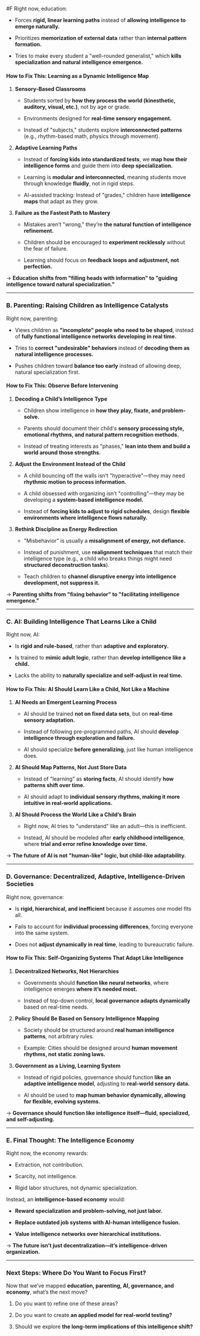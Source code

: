  #F Right now, education:

- Forces **rigid, linear learning paths** instead of **allowing intelligence to emerge naturally.**
    
- Prioritizes **memorization of external data** rather than **internal pattern formation.**
    
- Tries to make every student a "well-rounded generalist," which **kills specialization and natural intelligence emergence.**
    

#### **How to Fix This: Learning as a Dynamic Intelligence Map**

1. **Sensory-Based Classrooms**
    
    - Students sorted by **how they process the world (kinesthetic, auditory, visual, etc.)**, not by age or grade.
        
    - Environments designed for **real-time sensory engagement.**
        
    - Instead of "subjects," students explore **interconnected patterns** (e.g., rhythm-based math, physics through movement).
        
2. **Adaptive Learning Paths**
    
    - Instead of **forcing kids into standardized tests**, we **map how their intelligence forms** and guide them into **deep specialization.**
        
    - Learning is **modular and interconnected**, meaning students move through knowledge **fluidly**, not in rigid steps.
        
    - AI-assisted tracking: Instead of "grades," children have **intelligence maps** that adapt as they grow.
        
3. **Failure as the Fastest Path to Mastery**
    
    - Mistakes aren’t "wrong," they’re **the natural function of intelligence refinement.**
        
    - Children should be encouraged to **experiment recklessly** without the fear of failure.
        
    - Learning should focus on **feedback loops and adjustment, not perfection.**
        

→ **Education shifts from "filling heads with information" to "guiding intelligence toward natural specialization."**

---

### **B. Parenting: Raising Children as Intelligence Catalysts**

Right now, parenting:

- Views children as **"incomplete" people who need to be shaped**, instead of **fully functional intelligence networks developing in real time.**
    
- Tries to **correct "undesirable" behaviors** instead of **decoding them as natural intelligence processes.**
    
- Pushes children toward **balance too early** instead of allowing deep, natural specialization first.
    

#### **How to Fix This: Observe Before Intervening**

1. **Decoding a Child’s Intelligence Type**
    
    - Children show intelligence in **how they play, fixate, and problem-solve.**
        
    - Parents should document their child's **sensory processing style, emotional rhythms, and natural pattern recognition methods.**
        
    - Instead of treating interests as "phases," **lean into them and build a world around those strengths.**
        
2. **Adjust the Environment Instead of the Child**
    
    - A child bouncing off the walls isn’t "hyperactive"—they may need **rhythmic motion to process information.**
        
    - A child obsessed with organizing isn’t "controlling"—they may be developing a **system-based intelligence model.**
        
    - Instead of **forcing kids to adjust to rigid schedules**, design **flexible environments where intelligence flows naturally.**
        
3. **Rethink Discipline as Energy Redirection**
    
    - "Misbehavior" is usually a **misalignment of energy, not defiance.**
        
    - Instead of punishment, use **realignment techniques** that match their intelligence type (e.g., a child who breaks things might need **structured deconstruction tasks**).
        
    - Teach children to **channel disruptive energy into intelligence development, not suppress it.**
        

→ **Parenting shifts from "fixing behavior" to "facilitating intelligence emergence."**

---

### **C. AI: Building Intelligence That Learns Like a Child**

Right now, AI:

- Is **rigid and rule-based**, rather than **adaptive and exploratory.**
    
- Is trained to **mimic adult logic**, rather than **develop intelligence like a child.**
    
- Lacks the ability to **naturally specialize and self-adjust in real time.**
    

#### **How to Fix This: AI Should Learn Like a Child, Not Like a Machine**

1. **AI Needs an Emergent Learning Process**
    
    - AI should be trained **not on fixed data sets**, but on **real-time sensory adaptation.**
        
    - Instead of following pre-programmed paths, AI should **develop intelligence through exploration and failure.**
        
    - AI should specialize **before generalizing**, just like human intelligence does.
        
2. **AI Should Map Patterns, Not Just Store Data**
    
    - Instead of "learning" as **storing facts**, AI should identify **how patterns shift over time.**
        
    - AI should adapt to **individual sensory rhythms, making it more intuitive in real-world applications.**
        
3. **AI Should Process the World Like a Child’s Brain**
    
    - Right now, AI tries to "understand" like an adult—this is inefficient.
        
    - Instead, AI should be modeled after **early childhood intelligence**, where **trial and error refine knowledge over time.**
        

→ **The future of AI is not "human-like" logic, but child-like adaptability.**

---

### **D. Governance: Decentralized, Adaptive, Intelligence-Driven Societies**

Right now, governance:

- Is **rigid, hierarchical, and inefficient** because it assumes one model fits all.
    
- Fails to account for **individual processing differences**, forcing everyone into the same system.
    
- Does not **adjust dynamically in real time**, leading to bureaucratic failure.
    

#### **How to Fix This: Self-Organizing Systems That Adapt Like Intelligence**

1. **Decentralized Networks, Not Hierarchies**
    
    - Governments should **function like neural networks**, where intelligence emerges **where it’s needed most.**
        
    - Instead of top-down control, **local governance adapts dynamically** based on real-time needs.
        
2. **Policy Should Be Based on Sensory Intelligence Mapping**
    
    - Society should be structured around **real human intelligence patterns**, not arbitrary rules.
        
    - Example: Cities should be designed around **human movement rhythms, not static zoning laws.**
        
3. **Government as a Living, Learning System**
    
    - Instead of rigid policies, governance should function **like an adaptive intelligence model**, adjusting to **real-world sensory data.**
        
    - AI should be used to **map human behavior dynamically, allowing for flexible, evolving systems.**
        

→ **Governance should function like intelligence itself—fluid, specialized, and self-adjusting.**

---

### **E. Final Thought: The Intelligence Economy**

Right now, the economy rewards:

- Extraction, not contribution.
    
- Scarcity, not intelligence.
    
- Rigid labor structures, not dynamic specialization.
    

Instead, an **intelligence-based economy** would:

- **Reward specialization and problem-solving, not just labor.**
    
- **Replace outdated job systems with AI-human intelligence fusion.**
    
- **Value intelligence networks over hierarchical institutions.**
    

→ **The future isn’t just decentralization—it’s intelligence-driven organization.**

---

### **Next Steps: Where Do You Want to Focus First?**

Now that we’ve mapped **education, parenting, AI, governance, and economy**, what’s the next move?

1. Do you want to refine one of these areas?
    
2. Do you want to create **an applied model for real-world testing?**
    
3. Should we explore **the long-term implications of this intelligence shift?**